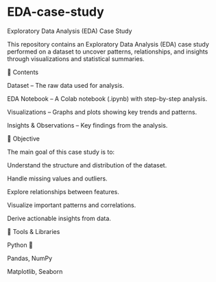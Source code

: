 # EDA-case-study
Exploratory Data Analysis (EDA) Case Study

This repository contains an Exploratory Data Analysis (EDA) case study performed on a dataset to uncover patterns, relationships, and insights through visualizations and statistical summaries.

🔹 Contents

Dataset – The raw data used for analysis.

EDA Notebook – A  Colab notebook (.ipynb) with step-by-step analysis.

Visualizations – Graphs and plots showing key trends and patterns.

Insights & Observations – Key findings from the analysis.

🔹 Objective

The main goal of this case study is to:

Understand the structure and distribution of the dataset.

Handle missing values and outliers.

Explore relationships between features.

Visualize important patterns and correlations.

Derive actionable insights from data.

🔹 Tools & Libraries

Python 🐍

Pandas, NumPy

Matplotlib, Seaborn
